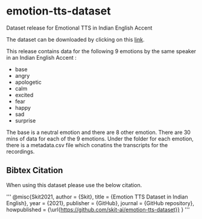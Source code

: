 # emotion-tts-dataset
Dataset release for Emotional TTS in Indian English Accent

The dataset can be downloaded by clicking on this [link](https://emotion-tts.s3.ap-south-1.amazonaws.com/emotions.zip).

This release contains data for the following 9 emotions by the same speaker in an Indian English Accent :
- base
- angry
- apologetic
- calm
- excited
- fear
- happy
- sad
- surprise

The base is a neutral emotion and there are 8 other emotion. There are 30 mins of data for each of the 9 emotions. 
Under the folder for each emotion, there is a metadata.csv file which conatins the transcripts for the recordings.

## Bibtex Citation

When using this dataset please use the below citation.

'''
@misc{Skit2021,
  author = {Skit},
  title = {Emotion TTS Dataset in Indian English},
  year = {2021},
  publisher = {GitHub},
  journal = {GitHub repository},
  howpublished = {\url{https://github.com/skit-ai/emotion-tts-dataset}}
}
'''
